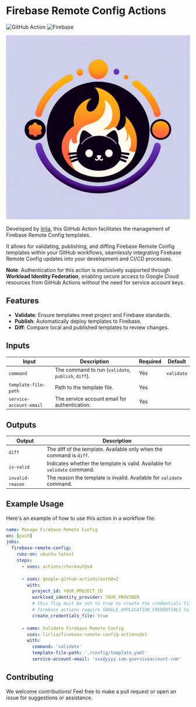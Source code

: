 # Firebase Remote Config Actions

![GitHub Action](https://img.shields.io/badge/GitHub-Action-red.svg?style=flat&logo=github&logoColor=white)
![Firebase](https://img.shields.io/badge/Firebase-Remote%20Config-orange.svg?style=flat&logo=firebase)

![logo](./images/logo.webp)

Developed by [lirlia](https://github.com/lirlia), this GitHub Action facilitates
the management of Firebase Remote Config templates.

It allows for validating, publishing, and diffing Firebase Remote Config
templates within your GitHub workflows, seamlessly integrating Firebase Remote
Config updates into your development and CI/CD processes.

**Note**: Authentication for this action is exclusively supported through
**Workload Identity Federation**, enabling secure access to Google Cloud
resources from GitHub Actions without the need for service account keys.

## Features

- **Validate**: Ensure templates meet project and Firebase standards.
- **Publish**: Automatically deploy templates to Firebase.
- **Diff**: Compare local and published templates to review changes.

## Inputs

| Input                   | Description                                         | Required | Default    |
| ----------------------- | --------------------------------------------------- | -------- | ---------- |
| `command`               | The command to run (`validate`, `publish`, `diff`). | Yes      | `validate` |
| `template-file-path`    | Path to the template file.                          | Yes      |            |
| `service-account-email` | The service account email for authentication.       | Yes      |            |

## Outputs

| Output           | Description                                                                |
| ---------------- | -------------------------------------------------------------------------- |
| `diff`           | The diff of the template. Available only when the command is `diff`.       |
| `is-valid`       | Indicates whether the template is valid. Available for `validate` command. |
| `invalid-reason` | The reason the template is invalid. Available for `validate` command.      |

## Example Usage

Here's an example of how to use this action in a workflow file:

```yaml
name: Manage Firebase Remote Config
on: [push]
jobs:
  firebase-remote-config:
    runs-on: ubuntu-latest
    steps:
      - uses: actions/checkout@v4

      - uses: google-github-actions/auth@v2
        with:
          project_id: YOUR_PROJECT_ID
          workload_identity_provider: YOUR_PROVIDER
          # this flag must be set to true to create the credentials file
          # firebase actions require GOOGLE_APPLICATION_CREDENTIALS to be set
          create_credentials_file: true

      - name: Validate Firebase Remote Config
        uses: lirlia/firebase-remote-config-actions@v1
        with:
          command: 'validate'
          template-file-path: './config/template.yaml'
          service-account-email: 'xxx@yyyy.iam.gserviceaccount.com'
```

## Contributing

We welcome contributions! Feel free to make a pull request or open an issue for
suggestions or assistance.

